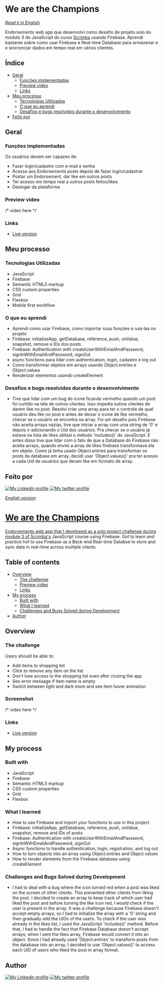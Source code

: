 # We are the Champions
_[Read it in English](#English)_

Endorsements web app que desenvolvi como desafio de projeto solo do módulo 3 de JavaScript do curso [Scrimba](scrimba.com) usando Firebase. Aprendi bastante sobre como usar Firebase e Real-time Database para armazenar e e sincronizar dados em tempo real em vários clientes.

## Índice

- [Geral](#geral)
  - [Funções implementadas](#funções-implementadas)
  - [Preview video](#preview-video)
  - [Links](#links)
- [Meu processo](#meu-processo)
  - [Tecnologias Utilizadas](#tecnologias-utilizadas)
  - [O que eu aprendi](#o-que-eu-aprendi)
  - [Desafios e bugs resolvidos durante o desenvolvimento](#desafios-e-bugs-resolvidos-durante-o-desenvolvimento)
- [Feito por](#feito-por)

## Geral

### Funções implementadas

Os usuários devem ser capazes de:

- Fazer login/cadastro com e-mail e senha
- Acesso aos Endorsements posts depois de fazer login/cadastrar
- Postar um Endorsement, dar like em outros posts
- Ter acesso em tempo real a outros posts feitos/likes
- Deslogar da plataforma

### Preview video

/* video here */

### Links

- [Live version](https://we-are-the-champions-xi.vercel.app)

## Meu processo

### Tecnologias Utilizadas

- JavaScript
- Firebase
- Semantic HTML5 markup
- CSS custom properties
- Grid
- Flexbox
- Mobile first workflow


### O que eu aprendi

- Aprendi como usar Firebase, como importar suas funções e usá-las no projeto
- Firebase: initializeApp, getDatabase, reference, push, onValue, snapshot, remove e IDs dos posts
- Firebase: Authentication with createUserWithEmailAndPassword, signInWithEmailAndPassword, signOut
- async functions para lidar com authentication, login, cadastro e log out
- Como transformar objetos em arrays usando Object.entries e Object.values
- Renderizar elementos usando createElement

### Desafios e bugs resolvidos durante o desenvolvimento

- Tive que lidar com um bug do icone ficando vermelho quando um post foi curtido na tela de outros clientes. Isso impedia outros clientes de darem like no post. Resolvi criar uma array para ter o controle de qual usuário deu like no post e antes de deixar o icone de like vermelho, checar se o usuário se encontra na array. Foi um desafio pois Firebase não aceita arrays vazias, tive que iniciar a array com uma string de '0' e depois ir adicionando o Uid dos usuários. Pra checar se o usuário já estava na lista de likes utilizei o método 'includes()' do JavaScript. E antes disso tive que lidar com o fato de que a Database do Firebase não aceita arrays, quando enviei a array de likes firebase transformava ela em objeto. Como já tinha usado Object.entries para transformar os posts da database em array, decidi usar 'Object.values()' pra ter acesso a cada Uid de usuários que deram like em formato de array. 

## Feito por

<div>
  <a href="https://www.linkedin.com/in/ffernando-costa/?locale=en_US" target="_blank"><img src="https://img.shields.io/badge/-LinkedIn-%230077B5?style=for-the-badge&logo=linkedin&logoColor=white" alt="My Linkedin profile"></a>
  <a href="https://twitter.com/ffernandodev" target="_blank"><img src="https://img.shields.io/badge/Twitter-1DA1F2?style=for-the-badge&logo=twitter&logoColor=white" alt="My twitter profile"</a>
</div>



<div id="English">

_English version_

</div>

# We are the Champions

Endorsements web app that I developed as a solo project challenge during module 3 of [Scrimba's](scrimba.com) JavaScript course using Firebase. Got to learn and practice hot to use Firebase as a Back-end Real-time Databse to store and sync data in real-time across multiple clients.

## Table of contents

- [Overview](#overview)
  - [The challenge](#the-challenge)
  - [Preview video](#preview-video)
  - [Links](#links)
- [My process](#my-process)
  - [Built with](#built-with)
  - [What I learned](#what-i-learned)
  - [Challenges and Bugs Solved during Development](#challenges-and-bugs-solved-during-development)
- [Author](#author)

## Overview

### The challenge

Users should be able to:

- Add items to shopping list
- Click to remove any item on the list
- Don't lose access to the shopping list even after closing the app
- See error message if item name is empty
- Switch between light and dark more and see item hover animation

### Screenshot

/* video here */

### Links

- [Live version](https://we-are-the-champions-xi.vercel.app)

## My process

### Built with

- JavaScript
- Firebase
- Semantic HTML5 markup
- CSS custom properties
- Grid
- Flexbox

### What I learned

- How to use Firebase and import your functions to use in this project
- Firebase: initializeApp, getDatabase, reference, push, onValue, snapshot, remove and IDs of posts
- Firebase: Authentication with createUserWithEmailAndPassword, signInWithEmailAndPassword, signOut
- Async functions to handle authentication, login, registration, and log out.
- How to turn objects into an array using Object.entries and Object.values
- How to render elements from the Firebase database using createElement

### Challenges and Bugs Solved during Development

- I had to deal with a bug where the icon turned red when a post was liked on the screen of other clients. This prevented other clients from liking the post. I decided to create an array to keep track of which user had liked the post and before turning the like icon red, I would check if the user is present in the array. It was a challenge because Firebase doesn't accept empty arrays, so I had to initialize the array with a '0' string and then gradually add the UIDs of the users. To check if the user was already in the likes list, I used the JavaScript 'includes()' method. Before that, I had to handle the fact that Firebase Database doesn't accept arrays; when I sent the likes array, Firebase would convert it into an object. Since I had already used 'Object.entries' to transform posts from the database into an array, I decided to use 'Object.values()' to access each UID of users who liked the post in array format.


## Author

<div>
  <a href="https://www.linkedin.com/in/ffernando-costa/?locale=en_US" target="_blank"><img src="https://img.shields.io/badge/-LinkedIn-%230077B5?style=for-the-badge&logo=linkedin&logoColor=white" alt="My Linkedin profile"></a>
  <a href="https://twitter.com/ffernandodev" target="_blank"><img src="https://img.shields.io/badge/Twitter-1DA1F2?style=for-the-badge&logo=twitter&logoColor=white" alt="My twitter profile"</a>
</div>
